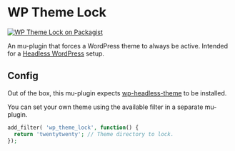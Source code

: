 # WP Theme Lock

[![WP Theme Lock on Packagist](https://img.shields.io/packagist/v/masonitedoors/wp-theme-lock.svg?style=flat)](https://packagist.org/packages/masonitedoors/wp-theme-lock)

An mu-plugin that forces a WordPress theme to always be active. Intended for a [Headless WordPress](https://www.gatsbyjs.com/docs/glossary/headless-wordpress/) setup.

## Config

Out of the box, this mu-plugin expects [wp-headless-theme](https://github.com/masonitedoors/wp-headless-theme) to be installed.

You can set your own theme using the available filter in a separate mu-plugin.

```php
add_filter( 'wp_theme_lock', function() {
  return 'twentytwenty'; // Theme directory to lock.
});
```

